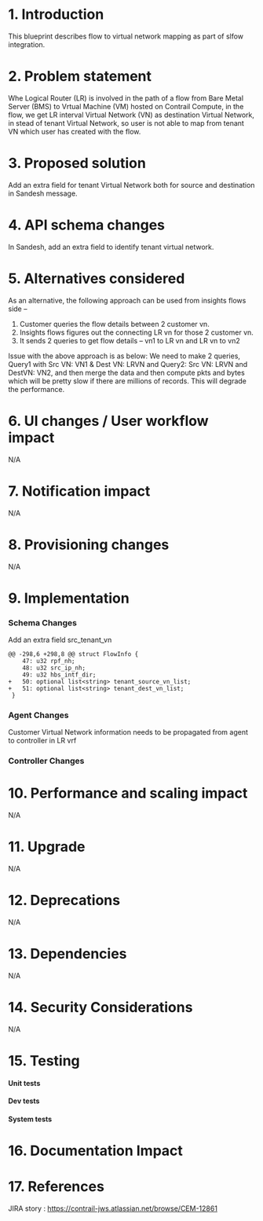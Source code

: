 # 1. Introduction
This blueprint describes flow to virtual network mapping as part of slfow
integration.

# 2. Problem statement
Whe Logical Router (LR) is involved in the path of a flow from Bare Metal Server
(BMS) to Vrtual Machine (VM) hosted on Contrail Compute, in the flow, we get LR
interval Virtual Network (VN) as destination Virtual Network, in stead of tenant
Virtual Network, so user is not able to map from tenant VN which user has
created with the flow.

# 3. Proposed solution
Add an extra field for tenant Virtual Network both for source and destination in
Sandesh message.

# 4. API schema changes
In Sandesh, add an extra field to identify tenant virtual network.

# 5. Alternatives considered
As an alternative, the following approach can be used from insights flows side –
1. Customer queries the flow details between 2 customer vn.
2. Insights flows figures out the connecting LR vn for those 2 customer vn.
3. It sends 2 queries to get flow details – vn1 to LR vn and LR vn to vn2

Issue with the above approach is as below:
We need to make 2 queries, Query1 with Src VN: VN1 & Dest VN: LRVN and
Query2: Src VN: LRVN and DestVN: VN2,  and then merge the data and then
compute pkts and bytes which will be pretty slow if there are millions of records.
This will degrade the performance.
 

# 6. UI changes / User workflow impact
N/A

# 7. Notification impact
N/A

# 8. Provisioning changes
N/A

# 9. Implementation
### Schema Changes
Add an extra field src_tenant_vn
```
@@ -298,6 +298,8 @@ struct FlowInfo {
    47: u32 rpf_nh;
    48: u32 src_ip_nh;
    49: u32 hbs_intf_dir;
+   50: optional list<string> tenant_source_vn_list;
+   51: optional list<string> tenant_dest_vn_list;
 }
```
### Agent Changes
Customer Virtual Network information needs to be propagated from agent to controller in LR vrf

### Controller Changes

# 10. Performance and scaling impact
N/A

# 11. Upgrade
N/A

# 12. Deprecations
N/A

# 13. Dependencies
N/A

# 14. Security Considerations
N/A

# 15. Testing
#### Unit tests
#### Dev tests
#### System tests

# 16. Documentation Impact

# 17. References
JIRA story : https://contrail-jws.atlassian.net/browse/CEM-12861
